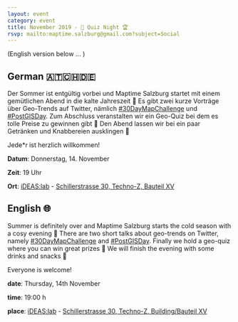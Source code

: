 ```yaml
---
layout: event
category: event
title: November 2019 - 🏅 Quiz Night 🏆
rsvp: mailto:maptime.salzburg@gmail.com?subject=Social
---
```

(English version below ... )

## German 🇦🇹🇨🇭🇩🇪

Der Sommer ist entgültig vorbei und Maptime Salzburg startet mit einem gemütlichen Abend in die kalte Jahreszeit 🍁 Es gibt zwei kurze Vorträge über Geo-Trends auf Twitter, nämlich [#30DayMapChallenge](https://twitter.com/search?q=%2330DayMapChallenge&src=typeahead_click) und [#PostGISDay](https://twitter.com/search?q=%23PostGISDay&src=typeahead_click). Zum Abschluss veranstalten wir ein Geo-Quiz bei dem es tolle Preise zu gewinnen gibt 🎁 Den Abend lassen wir bei ein paar Getränken und Knabbereien ausklingen 🍻

Jede*r ist herzlich willkommen!


**Datum**: Donnerstag, 14. November
 
**Zeit**: 19 Uhr

**Ort**: [iDEAS:lab](https://ideaslab.sbg.ac.at/) - [Schillerstrasse 30, Techno-Z, Bauteil XV](https://www.openstreetmap.org/node/4787833494)

## English 🌐

Summer is definitely over and Maptime Salzburg starts the cold season with a cosy evening 🍁 There are two short talks about geo-trends on Twitter, namely [#30DayMapChallenge](https://twitter.com/search?q=%2330DayMapChallenge&src=typeahead_click) and [#PostGISDay](https://twitter.com/search?q=%23PostGISDay&src=typeahead_click). Finally we hold a geo-quiz where you can win great prizes 🎁 We will finish the evening with some drinks and snacks 🍻

Everyone is welcome!

**date**: Thursday, 14th November

**time**: 19:00 h

**place**: [iDEAS:lab](https://ideaslab.sbg.ac.at/) - [Schillerstrasse 30, Techno-Z, Building/Bauteil XV](https://www.openstreetmap.org/node/4787833494)